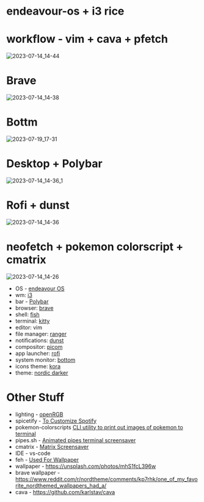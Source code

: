 # **endeavour-os + i3  rice**

# **workflow - vim + cava + pfetch**
![2023-07-14_14-44](https://github.com/fruitsaladchan/endeavour-os-rice/assets/124645742/76d065fc-fb90-48be-b774-81ce5b159799)

# **Brave**
![2023-07-14_14-38](https://github.com/fruitsaladchan/endeavour-os-rice/assets/124645742/df46c70f-4976-419c-b64f-9d1150530210)

# **Bottm**
![2023-07-19_17-31](https://github.com/fruitsaladchan/endeavour-os-rice/assets/124645742/a8527ba0-a168-415e-be23-f4beacc5d248)

# **Desktop + Polybar**
![2023-07-14_14-36_1](https://github.com/fruitsaladchan/endeavour-os-rice/assets/124645742/b24a6ddc-f307-4ea7-93ae-8f683396038d)

# **Rofi + dunst**
![2023-07-14_14-36](https://github.com/fruitsaladchan/endeavour-os-rice/assets/124645742/ae530ec1-bd11-4881-9f87-599baf3225ac)

# **neofetch + pokemon colorscript + cmatrix**
![2023-07-14_14-26](https://github.com/fruitsaladchan/endeavour-os-rice/assets/124645742/d38c6425-e1f6-4f12-a142-2e4c6b1b0631)



- OS - [endeavour OS](https://endeavouros.com/)
- wm: [i3](https://github.com/i3/i3)
- bar - [Polybar](https://github.com/polybar/polybar)
- browser: [brave](https://aur.archlinux.org/packages/brave)
- shell: [fish](https://github.com/fish-shell/fish-shell)
- terminal: [kitty](https://github.com/kovidgoyal/kitty)
- editor: vim
- file manager: [ranger](https://github.com/ranger/ranger)
- notifications: [dunst](https://github.com/dunst-project/dunst)
- compositor: [picom](https://github.com/yshui/picom)
- app launcher: [rofi](https://github.com/davatorium/rofi)
- system monitor: [bottom](https://github.com/ClementTsang/bottom)
- icons theme: [kora](https://github.com/bikass/kora)
- theme: [nordic darker](https://github.com/EliverLara/Nordic)

# **Other Stuff**

- lighting - [openRGB](https://aur.archlinux.org/packages/openrgb)
- spicetify - [To Customize Spotify](https://spicetify.app/)
- pokemon-colorscripts [CLI utility to print out images of pokemon to terminal](https://gitlab.com/phoneybadger/pokemon-colorscripts)
- pipes.sh - [Animated pipes terminal screensaver](https://github.com/pipeseroni/pipes.sh)
- cmatrix - [Matrix Screensaver](https://github.com/abishekvashok/cmatrix)
- IDE - vs-code
- feh - [Used For Wallpaper](https://github.com/derf/feh)
- wallpaper - https://unsplash.com/photos/mhS1fcL396w
- brave wallpaper - https://www.reddit.com/r/nordtheme/comments/kp7rhk/one_of_my_favorite_nordthemed_wallpapers_had_a/
- cava - https://github.com/karlstav/cava

